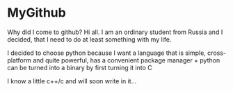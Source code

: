 # MyGithub
Why did I come to github?
Hi all. 
I am an ordinary student from Russia and I decided,
that I need to do at least something with my life.

I decided to choose python because 
I want a language that is simple, cross-platform and quite powerful,
has a convenient package manager
+
python can be turned into a binary by first turning it into С

I know a little c++/c and will soon write in it...
